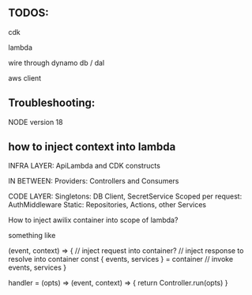 ## TODOS:

cdk

lambda

wire through dynamo db / dal 

aws client


## Troubleshooting: 

NODE version 18


## how to inject context into lambda

INFRA LAYER: ApiLambda and CDK constructs 

IN BETWEEN: Providers: Controllers and Consumers 

CODE LAYER: 
  Singletons: DB Client, SecretService
  Scoped per request: AuthMiddleware
  Static: Repositories, Actions, other Services

How to inject awilix container into scope of lambda?

something like 

(event, context) => {
  // inject request into container?
  // inject response to resolve into container
  const { events, services } = container
  // invoke events, services
}

handler = (opts) => (event, context) => {
  return Controller.run(opts)
}


